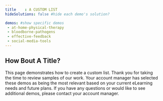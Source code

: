 ```yaml
---
title    : A CUSTOM LIST
hideSolutions: false #hide each demo's solution?

demos: #show specific demos
 - at-home-physical-therapy
 - bloodborne-pathogens
 - effective-feedback
 - social-media-tools
---
```

## How Bout A Title?

This page demonstrates how to create a custom list. Thank you for taking the time to review samples of our work. Your account manager has selected these demos as being the most relevant based on your current eLearning needs and future plans. If you have any questions or would like to see additional demos, please contact your account manager.
